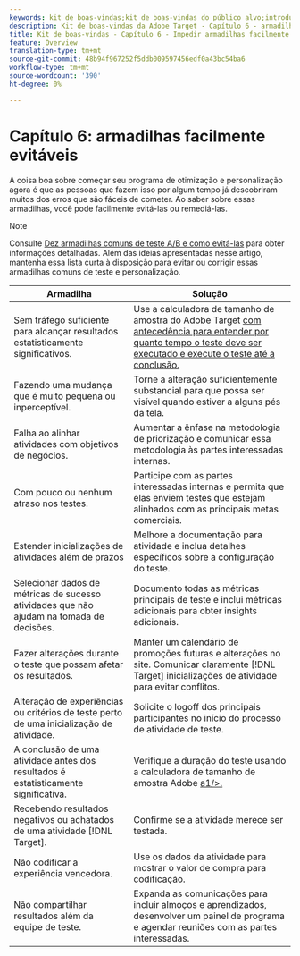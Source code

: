 ```yaml
---
keywords: kit de boas-vindas;kit de boas-vindas do público alvo;introdução;introdução;introdução;introdução;introdução
description: Kit de boas-vindas da Adobe Target - Capítulo 6 - armadilhas facilmente evitáveis
title: Kit de boas-vindas - Capítulo 6 - Impedir armadilhas facilmente
feature: Overview
translation-type: tm+mt
source-git-commit: 48b94f967252f5ddb009597456edf0a43bc54ba6
workflow-type: tm+mt
source-wordcount: '390'
ht-degree: 0%

---
```



# Capítulo 6: armadilhas facilmente evitáveis

A coisa boa sobre começar seu programa de otimização e personalização agora é que as pessoas que fazem isso por algum tempo já descobriram muitos dos erros que são fáceis de cometer. Ao saber sobre essas armadilhas, você pode facilmente evitá-las ou remediá-las.

>[!NOTE]
>
>Consulte [Dez armadilhas comuns de teste A/B e como evitá-las](/help/c-activities/t-test-ab/common-ab-testing-pitfalls.md) para obter informações detalhadas. Além das ideias apresentadas nesse artigo, mantenha essa lista curta à disposição para evitar ou corrigir essas armadilhas comuns de teste e personalização.

| Armadilha | Solução |
| --- | --- |
| Sem tráfego suficiente para alcançar resultados estatisticamente significativos. | Use a calculadora de tamanho de amostra do Adobe Target [com antecedência para entender por quanto tempo o teste deve ser executado e execute o teste até a conclusão.](https://docs.adobe.com/content/target-microsite/testcalculator.html) |
| Fazendo uma mudança que é muito pequena ou inperceptível. | Torne a alteração suficientemente substancial para que possa ser visível quando estiver a alguns pés da tela. |
| Falha ao alinhar atividades com objetivos de negócios. | Aumentar a ênfase na metodologia de priorização e comunicar essa metodologia às partes interessadas internas. |
| Com pouco ou nenhum atraso nos testes. | Participe com as partes interessadas internas e permita que elas enviem testes que estejam alinhados com as principais metas comerciais. |
| Estender inicializações de atividades além de prazos | Melhore a documentação para atividade e inclua detalhes específicos sobre a configuração do teste. |
| Selecionar dados de métricas de sucesso atividades que não ajudam na tomada de decisões. | Documento todas as métricas principais de teste e inclui métricas adicionais para obter insights adicionais. |
| Fazer alterações durante o teste que possam afetar os resultados. | Manter um calendário de promoções futuras e alterações no site. Comunicar claramente [!DNL Target] inicializações de atividade para evitar conflitos. |
| Alteração de experiências ou critérios de teste perto de uma inicialização de atividade. | Solicite o logoff dos principais participantes no início do processo de atividade de teste. |
| A conclusão de uma atividade antes dos resultados é estatisticamente significativa. | Verifique a duração do teste usando a calculadora de tamanho de amostra Adobe [a1/>.](https://docs.adobe.com/content/target-microsite/testcalculator.html) |
| Recebendo resultados negativos ou achatados de uma atividade [!DNL Target]. | Confirme se a atividade merece ser testada. |
| Não codificar a experiência vencedora. | Use os dados da atividade para mostrar o valor de compra para codificação. |
| Não compartilhar resultados além da equipe de teste. | Expanda as comunicações para incluir almoços e aprendizados, desenvolver um painel de programa e agendar reuniões com as partes interessadas. |